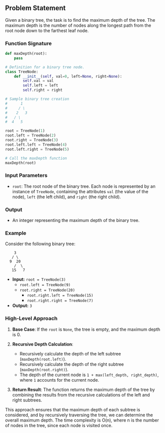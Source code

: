 ## Problem Statement

Given a binary tree, the task is to find the maximum depth of the tree. The maximum depth is the number of nodes along the longest path from the root node down to the farthest leaf node.

### Function Signature

```python
def maxDepth(root):
    pass

# Definition for a binary tree node.
class TreeNode:
    def __init__(self, val=0, left=None, right=None):
        self.val = val
        self.left = left
        self.right = right

# Sample binary tree creation
#      1
#     / \
#    2   3
#   / \
#  4   5

root = TreeNode(1)
root.left = TreeNode(2)
root.right = TreeNode(3)
root.left.left = TreeNode(4)
root.left.right = TreeNode(5)

# Call the maxDepth function
maxDepth(root)

```

### Input Parameters

- `root`: The root node of the binary tree. Each node is represented by an instance of `TreeNode`, containing the attributes `val` (the value of the node), `left` (the left child), and `right` (the right child).

### Output

- An integer representing the maximum depth of the binary tree.

### Example

Consider the following binary tree:

```
    3
   / \
  9  20
    /  \
   15   7
```

- **Input:** `root = TreeNode(3)`
  - `root.left = TreeNode(9)`
  - `root.right = TreeNode(20)`
    - `root.right.left = TreeNode(15)`
    - `root.right.right = TreeNode(7)`
- **Output:** `3`

### High-Level Approach

1. **Base Case**: If the `root` is `None`, the tree is empty, and the maximum depth is 0.

2. **Recursive Depth Calculation**:
   - Recursively calculate the depth of the left subtree (`maxDepth(root.left)`).
   - Recursively calculate the depth of the right subtree (`maxDepth(root.right)`).
   - The depth of the current node is `1 + max(left_depth, right_depth)`, where `1` accounts for the current node.

3. **Return Result**: The function returns the maximum depth of the tree by combining the results from the recursive calculations of the left and right subtrees.

This approach ensures that the maximum depth of each subtree is considered, and by recursively traversing the tree, we can determine the overall maximum depth. The time complexity is O(n), where n is the number of nodes in the tree, since each node is visited once.
